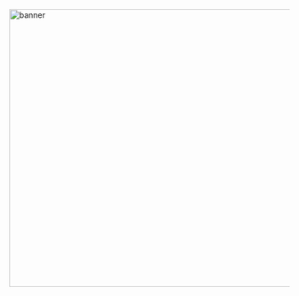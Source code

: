 <!-- ![gh-banner](https://github.com/user-attachments/assets/0bfc5b44-785d-412f-97cc-d3e068d8b88c) -->

<img width="1500" height="500" alt="banner" src="https://github.com/user-attachments/assets/714b5f1d-10b4-4bc2-bc0a-12bae30ba771" />
